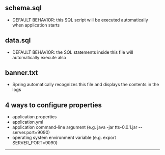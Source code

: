 ## schema.sql
- DEFAULT BEHAVIOR: this SQL script will be executed automatically when application starts

## data.sql
- DEFAULT BEHAVIOR: the SQL statements inside this file will automatically execute also

## banner.txt
- Spring automatically recognizes this file and displays the contents in the logs

## 4 ways to configure properties
- application.properties
- application.yml
- application command-line argument (e.g. java -jar tts-0.0.1.jar --server.port=9090) 
- operating system environment variable (e.g. export SERVER_PORT=9090)
***